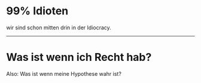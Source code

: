 # 99% Idioten

wir sind schon mitten drin in der Idiocracy.

----

# Was ist wenn ich Recht hab?

Also:
Was ist wenn meine Hypothese wahr ist?
